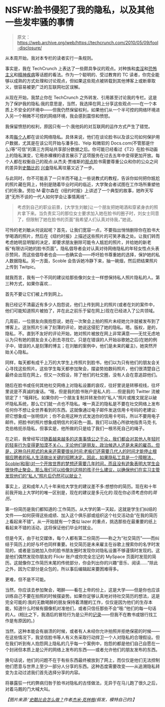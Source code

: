 # NSFW:脸书侵犯了我的隐私，以及其他一些发牢骚的事情

> 原文：<https://web.archive.org/web/https://techcrunch.com/2010/05/09/fool-disclosure/>

从本周开始，我对本专栏的读者实行一条规则。

事实是，我在 TechCrunch 上表达了一些颇具争议的观点。对种族和[卖淫](https://web.archive.org/web/20230214164730/https://techcrunch.com/2009/11/14/nsfw-belle-de-jour-brooke-magnanti-anonymous-blogging/)和[恐怖主义](https://web.archive.org/web/20230214164730/https://techcrunch.com/2010/01/17/nsfw-ctrl-v-for-vendetta/)和[精神疾病](https://web.archive.org/web/20230214164730/https://techcrunch.com/2010/03/28/howling-mad-murdoch/)等话题的看法。作为一个聪明的、受过教育的 TC 读者，你完全能够以成熟的方式处理和讨论观点，但如果这些观点被转载到其他博客上或断章取义，很容易被更广泛的互联网社区误解。

从现在开始，我禁止你在 TechCrunch 之外转发、引用甚至讨论我的专栏。这是为了保护我的隐私:我的意思是，当然，我选择在网上分享这些观点——在一个本质上不安全的环境中——但我仍然保留权利，如果他们从一个半可控的网络环境进入另一个稍微不可控的网络环境，我会感到震惊和愤怒。

我保留愤怒的权利，原因只有一个:我他妈的对互联网的运作方式产生了错觉。

本周[每个人](https://web.archive.org/web/20230214164730/http://news.google.com/news/search?aq=f&pz=1&cf=all&ned=us&hl=en&q=facebook+privacy)都在谈论网络隐私。具体来说，他们在谈论脸书以及该公司如何保护用户数据，尤其是在该公司开始与潘多拉、Yelp 和微软的 Docs.com(不管那是什么)等“可信”的第三方网站共享部分数据之后。你可能已经看过《T2》在脸书动画上的隐私演变，它用赤裸裸的语言展示了这项服务在过去五年中变得更加开放。每个人都在权衡自己的观点:从杰夫·贾维斯的[观点](https://web.archive.org/web/20230214164730/http://www.businessinsider.com/heres-the-privacy-line-that-facebook-just-crossed-2010-5)脸书需要尊重公众和你的公众之间的差异到[史酷比的](https://web.archive.org/web/20230214164730/https://techcrunch.com/2009/07/14/my-god-scoble-did-you-think-we-wouldnt-see-these/) [兴奋](https://web.archive.org/web/20230214164730/http://scobleizer.com/2010/05/08/much-ado-about-privacy-on-facebook-are-we-protesting-too-much/)隐私离坟墓又近了一步。

与此同时，你不可能丢了一只羊而不碰上一些说教式的教程，告诉你如何把你尴尬的照片藏在网上，特别是随着毕业时间的临近，大学聚会者试图在工作场所重塑他们的形象。劳拉·M·霍尔森在《纽约时报》上讲述了一个典型的故事，她昨天写道“无所不谈的一代人如何学会让事情离线”…

> 考虑到自己的职业前景，[大学生刘敏]让一个朋友把她喝酒和穿紧身衣的照片拿下来。当负责实习的那位女士要求加入她在脸书的圈子时，刘女士同意了，但限制了她在脸书的页面“我希望人们认真对待我，”她说。

可怜的老刘敏从何说起呢？首先，让我们宽容一点，不要指出悄悄删除你在脸书大学喝酒的照片，然后在《纽约时报》上描述这些照片的可笑矛盾之处。让我们转而考虑她明显明智的决定，即要求朋友删除可能令人尴尬的照片，并给她的新老板“有限访问她的脸书页面”。隐私倡导者会对认真对待网络隐私的年轻女性点头表示赞同，而这些倡导者也会——也确实会——呼吁脸书尊重她的选择，保护她的私人数据隐私。另一方面，Scoble 会告诉她冷静下来，抽一碗烟，然后把结果照片上传到 Twitpic。

就我而言，我有一个不同的建议给那些像刘女士一样想保持私人照片隐私的人。第三种方式，如果你喜欢…

首先不要让它们被上传到网上。

我已经记不清最近有多少人抱怨说，他们上传到网上的照片(或者在刘的案件中，他们可能知道照片被拍了，并在此之前乐于留在网上)现在已经进入了公共领域。

几周前，一位朋友向我抱怨说，她在一次聚会上拍的照片未经她允许就被发布到了博客上。这张照片引来了刻薄的评论，她说这侵犯了她的隐私。嗯。版权，是的，隐私，不。直到不友好的评论开始，她对照片被放在网上非常满意——无忧无虑地认为只有她的朋友会关心到去寻找它。只是在错误的人开始谷歌她之后(在她的例子中，错误的人是刻薄的博主；在刘敏的案例中，他们是未来的雇主)，她突然开始关心隐私。

同样，每天都有成千上万的大学生上传照片到脸书，他们以为只有他们的朋友会关心寻找这些照片。这些学生每天都参加聚会，摆姿势拍数码照片，他们很清楚自己最终会出现在网上，但又一次假设，除了他们的社交圈，没有人会在意追踪他们。

随后在脸书或任何其他社交网络上对隐私设置的哀叹，往好里说是转移视线，往坏里说是不真诚的废话。“哦，但是我的脸书账户是私人的……但是我的 Twitter 流被锁定了！”哦拜托。如果你的一个朋友复制并转发你的“私人”照片或推文就足以破坏隐私系统，那么它们就一点也不隐私。唯一真正的隐私是不要在社交网络上发布任何你不想让全世界看到的东西。这就像通过电子邮件发送信用卡号码的老建议:把它想象成一张明信片；你不会用这种方式发送你的信用卡号码，所以不要用电子邮件。把脸书的照片想象成明信片的彩色一面。我们可以随心所欲地指责马克·扎克伯格扼杀隐私，但事实是，他所做的只是给了我们一根吊死自己的绳子。

在之前，我曾经写过[随着越来越多的这类事情公之于众，我们都会对其他人年轻时的轻率行为变得更加漠不关心，无论他们是朋友、政治候选人还是未来的雇员。但是，这种乌托邦式的未来还需要很长时间:老板们还需要几代人的时间才能停止根据应聘者的私人生活做出关键的招聘决定。因此，如果隐私工具是一个障眼法，Scoble(和我)对一个开放世界的梦想还需要几年时间，而且没有迹象表明大学生会很快停止聚会，那么我们可以给像刘这样的孩子什么建议，以确保他们在实习主管发现他们的“私人”照片后仍然可以就业？](https://web.archive.org/web/20230214164730/http://www.guardian.co.uk/technology/2009/apr/15/not-safe-for-work-fool-disclosure)

事实上，这和成年人几十年来给大学生的建议差不多:想想你的简历。现在和十年前我开始上大学时的唯一区别是，现在的建议是多元化的:现在你必须考虑你的*简历。*

第一份简历是我们都知道的:工作简历。从大学的第一天起，这就是学生们纠结的文件——如何获得这些成绩、加入这个俱乐部或组织这个社交活动会“在我的简历上看起来不错”。从一开始就有一个类似 lazer 的重点，挑选那些在最重要的纸上看起来不错的活动，这将保证他们毕业时就业。

但是今天，由于社交媒体，每个人都有第二份简历——称之为“社交简历”——而纠结于简历上的好与坏也同样重要。社交简历是未来雇主在谷歌上搜索你的名字时发现的，或者是当她加入你的脸书朋友圈时发现你对隐私设置不够谨慎时发现的。这是他们偶然发现你朋友的 Flickr 账户或你完全忘记的 MySpace 页面时发现的简历。这就像你工作简历末尾的传统部分，你会列出你的兴趣“音乐、阅读……”除此之外，因为它部分是众包的，所以事后编辑起来要困难得多。

更难，但不是不可能。

当然，你应该去参加聚会，喝醉——看在上帝的份上，这是大学——但是你也应该训练自己不要在拍照的时候摆姿势。如果你足够认真地对待社交简历的想法，这是完全可能的:我的无数喝醉的朋友保持着清醒的工作，仅仅是因为他们的生存本能，知道什么时候有摄像机对准他们，或者只信任那些不会“哦:”他们的每一句话的人。(相比之下，我酒后的冒险行为是公开的[记录](https://web.archive.org/web/20230214164730/http://www.amazon.com/Bringing-Nothing-Party-ebook/dp/B002U94SIO)——但我不在教书或银行找工作是有原因的。)

当然，这种本能会有崩溃的时候，或者有人未经你允许拍照并拒绝保密的时候——在这些情况下，我坚信脸书等人有义务采取行动捍卫一个人对隐私的合理假设。但在我们听到有人抱怨网上隐私的几乎每一个案例中，抱怨的都是他们自己自愿在一个封闭但本质上是公开的网络上发布的东西——或者允许他们的朋友发布的东西。

换句话说，他们的问题不在于有些东西最终被放到了网上，而仅仅是他们无法控制他们愿意与世界上至少一部分人分享的东西。这种态度需要改变——从追溯隐私转变为主动过滤我们首先选择分享的内容。

将暴露狂一代的弊病归咎于脸书对隐私的古怪做法，无异于在马儿跑了很久之后，对着马厩的门大喊大叫。

*【图片来源:’[史酷比会怎么做？](https://web.archive.org/web/20230214164730/https://techcrunch.com/2009/07/14/my-god-scoble-did-you-think-we-wouldnt-see-these/)作者[杰米·克林格](https://web.archive.org/web/20230214164730/http://www.twitter.com/photogirluk)(假发，模特自己的)】*